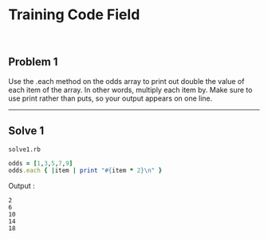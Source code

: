# Training Code Field

<br>

## Problem 1

Use the .each method on the odds array to print out double the value of each item of the array. In other words, multiply each item by. Make sure to use print rather than puts, so your output appears on one line.

__ ____ _____

## Solve 1

```solve1.rb ```

```ruby
odds = [1,3,5,7,9]
odds.each { |item | print "#{item * 2}\n" }
```
Output :
```console
2
6
10
14
18

```

<br>
<br>
